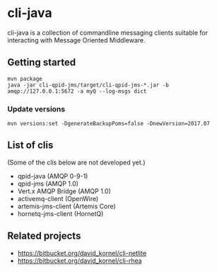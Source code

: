 # cli-java

cli-java is a collection of commandline messaging clients suitable for interacting with Message Oriented Middleware.

## Getting started

    mvn package
    java -jar cli-qpid-jms/target/cli-qpid-jms-*.jar -b amqp://127.0.0.1:5672 -a myQ --log-msgs dict

### Update versions

    mvn versions:set -DgenerateBackupPoms=false -DnewVersion=2017.07

## List of clis

(Some of the clis below are not developed yet.)

* qpid-java (AMQP 0-9-1)
* qpid-jms (AMQP 1.0)
* Vert.x AMQP Bridge (AMQP 1.0)
* activemq-client (OpenWire)
* artemis-jms-client (Artemis Core)
* hornetq-jms-client (HornetQ)

## Related projects

* https://bitbucket.org/david_kornel/cli-netlite
* https://bitbucket.org/david_kornel/cli-rhea

